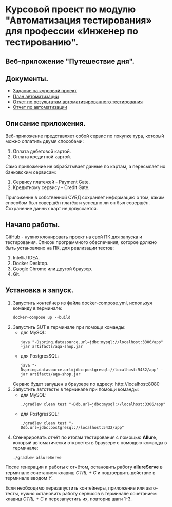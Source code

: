 # Курсовой проект по модулю "Автоматизация тестирования» для профессии «Инженер по тестированию".
## Веб-приложение "Путешествие дня".

## Документы.
- [Задание на курсовой проект]()
- [План автоматизации]()
- [Отчет по результатам автоматизированного тестирования]()
- [Отчет по автоматизации]()

## Описание приложения.
Веб-приложение представляет собой сервис по покупке тура, который можно оплатить двумя способами:
1. Оплата дебетовой картой.
2. Оплата кредитной картой.

Само приложение не обрабатывает данные по картам, а пересылает их банковским сервисам:
1. Сервису платежей - Payment Gate.
2. Кредитному сервису - Credit Gate.

Приложение в собственной СУБД сохраняет информацию о том, каким способом был совершён платёж и успешно ли он был совершён.
Сохранение данных карт не допускается.

## Начало работы.
GitHub - нужно клонировать проект на свой ПК для запуска и тестирования.
Список программного обеспечения, которое должно быть установлено на ПК, для реализации тестов:
1. IntelliJ IDEA.
2. Docker Desktop.
3. Google Chrome или другой браузер.
4. Git.

## Установка и запуск.
1. Запустить контейнер из файла docker-compose.yml, используя команду в терминале:
   ```
   docker-compose up --build
   ```
2. Запустить SUT в терминале при помощи команды:
    - для MySQL:
      ```
      java "-Dspring.datasource.url=jdbc:mysql://localhost:3306/app" -jar artifacts/aqa-shop.jar
      ```
    - для PostgresSQL:
      ```
      java "-Dspring.datasource.url=jdbc:postgresql://localhost:5432/app" -jar artifacts/aqa-shop.jar
      ```
   Сервис будет запущен в браузере по адресу: http://localhost:8080
3. Запустить автотесты в терминале при помощи команды:
    - для MySQL:
      ```
      ./gradlew clean test "-Ddb.url=jdbc:mysql://localhost:3306/app"
      ```
    - для PostgresSQL:
      ```
      ./gradlew clean test "-Ddb.url=jdbc:postgresql://localhost:5432/app"
      ```
4. Сгенерировать отчёт по итогам тестирования с помощью **Allure**, который автоматически откроется в браузере с помощью команды в терминале:
   ```
   ./gradlew allureServe
   ```

После генерации и работы с отчётом, остановить работу **allureServe** в терминале сочетанием клавиш _CTRL + C_ и
подтвердить действие в терминале вводом _Y_.

Если необходимо перезапустить контейнеры, приложение или авто-тесты, нужно остановить работу сервисов в терминале
сочетанием клавиш _CTRL + C_ и перезапустить их, повторив шаги 1-3.